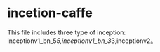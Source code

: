 # incetion-caffe
This file includes three type of inception: inceptionv1_bn_5*5,inceptionv1_bn_3*3,inceptionv2。
